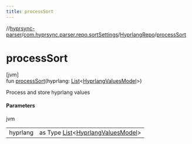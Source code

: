 ```yaml
---
title: processSort
---
```

//[hyprsync-parser](../../../index.html)/[com.hyprsync.parser.repo.sortSettings](../index.html)/[HyprlangRepo](index.html)/[processSort](process-sort.html)



# processSort



[jvm]\
fun [processSort](process-sort.html)(hyprlang: [List](https://kotlinlang.org/api/core/kotlin-stdlib/kotlin.collections/-list/index.html)&lt;[HyprlangValuesModel](../../com.hyprsync.parser.models/-hyprlang-values-model/index.html)&gt;)



Process and store hyprlang values



#### Parameters


jvm

| | |
|---|---|
| hyprlang | as Type [List](https://kotlinlang.org/api/core/kotlin-stdlib/kotlin.collections/-list/index.html)<[HyprlangValuesModel](../../com.hyprsync.parser.models/-hyprlang-values-model/index.html)> |



